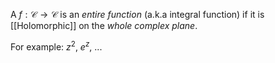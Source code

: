 A $f: \mathcal{C} \to \mathcal{C}$ is an _entire function_ (a.k.a integral function) if it is [[Holomorphic]] on the _whole complex plane_. 

For example: $z^2$, $e^z$, ...